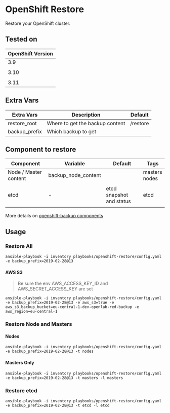 # OpenShift Restore

Restore your OpenShift cluster.

## Tested on

| OpenShift Version   |
|---------------------|
|       3.9           |
|                     |
|       3.10          |
|                     |
|       3.11          |

## Extra Vars

|    Extra Vars          |  Description                                          |  Default  |
|------------------------|-------------------------------------------------------|-----------|
| restore_root           |   Where to get the backup content                     |  /restore |
| backup_prefix          |   Which backup to get                                 |           |


## Component to restore


|    Component           |  Variable           | Default                                   |   Tags   |
|------------------------|---------------------|-------------------------------------------|--------- |
| Node / Master content  | backup_node_content |                                           | masters <br> nodes    |
|                        |                     |                                           |          |
|         etcd           |          -          |   etcd snapshot and status                |   etcd   |
|                        |                     |                                           |          |

More details on [openshift-backup components](../openshift-backup/README.md)


## Usage


### Restore All

```
ansible-playbook -i inventory playbooks/openshift-restore/config.yaml -e backup_prefix=2019-02-28@13
```

#### AWS S3
>
>
> Be sure the env AWS_ACCESS_KEY_ID and AWS_SECRET_ACCESS_KEY are set
>
>

```
ansible-playbook -i inventory playbooks/openshift-restore/config.yaml -e backup_prefix=2019-02-28@13 -e aws_s3=true -e aws_s3_backup_bucket=eu-central-1-dev-openlab-red-backup -e aws_region=eu-central-1
```

### Restore Node and Masters

#### Nodes

```
ansible-playbook -i inventory playbooks/openshift-restore/config.yaml -e backup_prefix=2019-02-28@13 -t nodes
```

#### Masters Only

```
ansible-playbook -i inventory playbooks/openshift-restore/config.yaml -e backup_prefix=2019-02-28@13 -t masters -l masters
```

### Restore etcd

```
ansible-playbook -i inventory playbooks/openshift-restore/config.yaml -e backup_prefix=2019-02-28@13 -t etcd -l etcd
```
